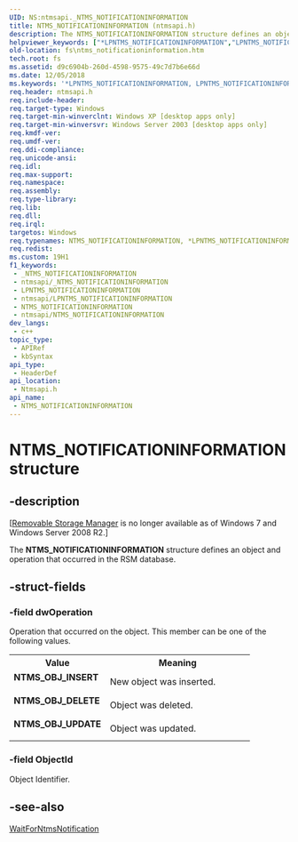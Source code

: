 ```yaml
---
UID: NS:ntmsapi._NTMS_NOTIFICATIONINFORMATION
title: NTMS_NOTIFICATIONINFORMATION (ntmsapi.h)
description: The NTMS_NOTIFICATIONINFORMATION structure defines an object and operation that occurred in the RSM database.
helpviewer_keywords: ["*LPNTMS_NOTIFICATIONINFORMATION","LPNTMS_NOTIFICATIONINFORMATION","LPNTMS_NOTIFICATIONINFORMATION structure pointer [Files]","NTMS_NOTIFICATIONINFORMATION","NTMS_NOTIFICATIONINFORMATION structure [Files]","NTMS_OBJ_DELETE","NTMS_OBJ_INSERT","NTMS_OBJ_UPDATE","_zaw_ntms_notificationinformation","base.ntms_notificationinformation","fs.ntms_notificationinformation","ntmsapi/LPNTMS_NOTIFICATIONINFORMATION","ntmsapi/NTMS_NOTIFICATIONINFORMATION"]
old-location: fs\ntms_notificationinformation.htm
tech.root: fs
ms.assetid: d9c6904b-260d-4598-9575-49c7d7b6e66d
ms.date: 12/05/2018
ms.keywords: '*LPNTMS_NOTIFICATIONINFORMATION, LPNTMS_NOTIFICATIONINFORMATION, LPNTMS_NOTIFICATIONINFORMATION structure pointer [Files], NTMS_NOTIFICATIONINFORMATION, NTMS_NOTIFICATIONINFORMATION structure [Files], NTMS_OBJ_DELETE, NTMS_OBJ_INSERT, NTMS_OBJ_UPDATE, _zaw_ntms_notificationinformation, base.ntms_notificationinformation, fs.ntms_notificationinformation, ntmsapi/LPNTMS_NOTIFICATIONINFORMATION, ntmsapi/NTMS_NOTIFICATIONINFORMATION'
req.header: ntmsapi.h
req.include-header: 
req.target-type: Windows
req.target-min-winverclnt: Windows XP [desktop apps only]
req.target-min-winversvr: Windows Server 2003 [desktop apps only]
req.kmdf-ver: 
req.umdf-ver: 
req.ddi-compliance: 
req.unicode-ansi: 
req.idl: 
req.max-support: 
req.namespace: 
req.assembly: 
req.type-library: 
req.lib: 
req.dll: 
req.irql: 
targetos: Windows
req.typenames: NTMS_NOTIFICATIONINFORMATION, *LPNTMS_NOTIFICATIONINFORMATION
req.redist: 
ms.custom: 19H1
f1_keywords:
 - _NTMS_NOTIFICATIONINFORMATION
 - ntmsapi/_NTMS_NOTIFICATIONINFORMATION
 - LPNTMS_NOTIFICATIONINFORMATION
 - ntmsapi/LPNTMS_NOTIFICATIONINFORMATION
 - NTMS_NOTIFICATIONINFORMATION
 - ntmsapi/NTMS_NOTIFICATIONINFORMATION
dev_langs:
 - c++
topic_type:
 - APIRef
 - kbSyntax
api_type:
 - HeaderDef
api_location:
 - Ntmsapi.h
api_name:
 - NTMS_NOTIFICATIONINFORMATION
---
```


# NTMS_NOTIFICATIONINFORMATION structure


## -description

<p class="CCE_Message">[<a href="https://docs.microsoft.com/previous-versions/windows/desktop/bb540725(v=vs.85)">Removable Storage Manager</a> is no longer available as of Windows 7 and  Windows Server 2008 R2.]

The 
<b>NTMS_NOTIFICATIONINFORMATION</b> structure defines an object and operation that occurred in the RSM database.

## -struct-fields

### -field dwOperation

Operation that occurred on the object. This member can be one of the following values. 



<table>
<tr>
<th>Value</th>
<th>Meaning</th>
</tr>
<tr>
<td width="40%"><a id="NTMS_OBJ_INSERT"></a><a id="ntms_obj_insert"></a><dl>
<dt><b>NTMS_OBJ_INSERT</b></dt>
</dl>
</td>
<td width="60%">
New object was inserted.

</td>
</tr>
<tr>
<td width="40%"><a id="NTMS_OBJ_DELETE"></a><a id="ntms_obj_delete"></a><dl>
<dt><b>NTMS_OBJ_DELETE</b></dt>
</dl>
</td>
<td width="60%">
Object was deleted.

</td>
</tr>
<tr>
<td width="40%"><a id="NTMS_OBJ_UPDATE"></a><a id="ntms_obj_update"></a><dl>
<dt><b>NTMS_OBJ_UPDATE</b></dt>
</dl>
</td>
<td width="60%">
Object was updated.

</td>
</tr>
</table>

### -field ObjectId

Object Identifier.

## -see-also

<a href="https://docs.microsoft.com/windows/desktop/api/ntmsapi/nf-ntmsapi-waitforntmsnotification">WaitForNtmsNotification</a>

